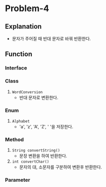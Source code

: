 # Problem-4

## Explanation
- 문자가 주어질 때 반대 문자로 바꿔 반환한다.

## Function
### Interface

### Class
1. `WordConversion`
   - 반대 문자로 변환한다.

### Enum
1. `Alphabet`
   - 'a', 'z', 'A', 'Z', ' '을 저장한다.

### Method
1. `String convertString()`
   - 문장 변환을 하여 반환한다.
2. `int convertChar()`
   - 문자의 대, 소문자를 구분하여 변환후 반환한다.

### Parameter
